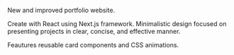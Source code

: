 New and improved portfolio website.

Create with React using Next.js framework. 
Minimalistic design focused on presenting projects in clear, concise, and effective manner.

Feautures reusable card components and CSS animations.
